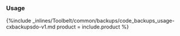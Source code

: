 <!--  usedin: [ _legacy_docker/Toolbelt/backups-v1.md, _maestro/Toolbelt/backups-v1.md, _node/toolbelt/backups-v1.md, _rails/Toolbelt/backups-v1.md] -->


### Usage

{%include _inlines/Toolbelt/common/backups/code_backups_usage-cxbackupsdo-v1.md  product = include.product %}




